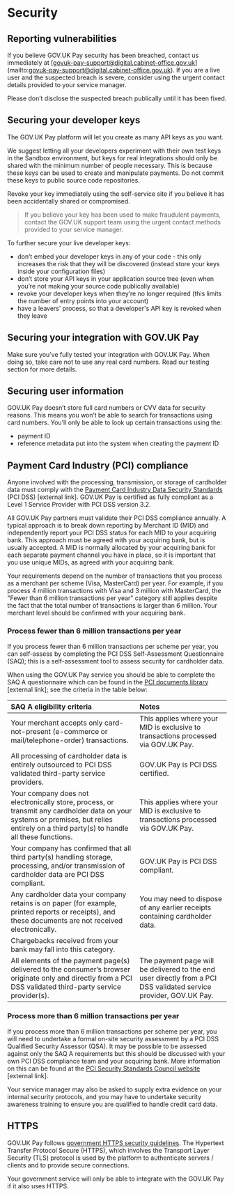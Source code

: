 # Security

## Reporting vulnerabilities

If you believe GOV.UK Pay security has been breached, contact us immediately at [govuk-pay-support@digital.cabinet-office.gov.uk] (mailto:govuk-pay-support@digital.cabinet-office.gov.uk). If you are a live user and the suspected breach is severe, consider using the urgent contact details provided to your service manager.

Please don’t disclose the suspected breach publically until it has been fixed.

## Securing your developer keys

The GOV.UK Pay platform will let you create as many API keys as you want.

We suggest letting all your developers experiment with their own test keys in the Sandbox environment, but keys for real integrations should only be shared with the minimum number of people necessary. This is because these keys can be used to create and manipulate payments. Do not commit these keys to public source code repositories.

Revoke your key immediately using the self-service site if you believe it has been accidentally shared or compromised.

> If you believe your key has been used to make fraudulent payments, contact the GOV.UK support team using the urgent contact methods provided to your service manager.


To further secure your live developer keys:

 - don’t embed your developer keys in any of your code - this only increases the risk that they will be discovered (instead store your keys inside your configuration files)
 - don’t store your API keys in your application source tree (even when you’re not making your source code publically available)
 - revoke your developer keys when they’re no longer required (this limits the number of entry points into your account)
 - have a leavers’ process, so that a developer's API key is revoked when they leave

## Securing your integration with GOV.UK Pay

Make sure you’ve fully tested your integration with GOV.UK Pay. When doing so, take care not to use any real card numbers. Read our testing section for more details.

## Securing user information

GOV.UK Pay doesn’t store full card numbers or CVV data for security reasons. This means you won’t be able to search for transactions using card numbers. You’ll only be able to look up certain transactions using the:

 - payment ID
 - reference metadata put into the system when creating the payment ID

## Payment Card Industry (PCI) compliance

Anyone involved with the processing, transmission, or storage of cardholder data must comply with the [Payment Card Industry Data Security Standards](https://www.pcisecuritystandards.org/) (PCI DSS) [external link]. GOV.UK Pay is certified as fully compliant as a Level 1 Service Provider with PCI DSS version 3.2.

All GOV.UK Pay partners must validate their PCI DSS compliance annually. A typical approach is to break down reporting by Merchant ID (MID) and independently report your PCI DSS status for each MID to your acquiring bank. This approach must be agreed with your acquiring bank, but is usually accepted. A MID is normally allocated by your acquiring bank for each separate payment channel you have in place, so it is important that you use unique MIDs, as agreed with your acquiring bank.

Your requirements depend on the number of transactions that you process as a merchant per scheme (Visa, MasterCard) per year. For example, if you process 4 million transactions with Visa and 3 million with MasterCard, the "Fewer than 6 million transactions per year" category still applies despite the fact that the total number of transactions is larger than 6 million. Your merchant level should be confirmed with your acquiring bank.

### Process fewer than 6 million transactions per year

If you process fewer than 6 million transactions per scheme per year, you can self-assess by completing the PCI DSS Self-Assessment Questionnaire (SAQ); this is a self-assessment tool to assess security for cardholder data. 

When using the GOV.UK Pay service you should be able to complete the SAQ A questionnaire which can be found in the [PCI documents library](https://www.pcisecuritystandards.org/document_library) [external link]; see the criteria in the table below:

| SAQ A eligibility criteria | Notes |
| :---- | :---- |
| Your merchant accepts only card-not-present (e-commerce or mail/telephone-order) transactions. | This applies where your MID is exclusive to transactions processed via GOV.UK Pay. | 
| All processing of cardholder data is entirely outsourced to PCI DSS validated third-party service providers. | GOV.UK Pay is PCI DSS certified. |
| Your company does not electronically store, process, or transmit any cardholder data on your systems or premises, but relies entirely on a third party(s) to handle all these functions. | This applies where your MID is exclusive to transactions processed via GOV.UK Pay. |
| Your company has confirmed that all third party(s) handling storage, processing, and/or transmission of cardholder data are PCI DSS compliant. | GOV.UK Pay is PCI DSS compliant. |
| Any cardholder data your company retains is on paper (for example, printed reports or receipts), and these documents are not received electronically. | You may need to dispose of any earlier receipts containing cardholder data. 
Chargebacks received from your bank may fall into this category. |
| All elements of the payment page(s) delivered to the consumer’s browser originate only and directly from a PCI DSS validated third-party service provider(s). | The payment page will be delivered to the end user directly from a PCI DSS validated service provider, GOV.UK Pay. |

### Process more than 6 million transactions per year

If you process more than 6 million transactions per scheme per year, you will need to undertake a formal on-site security assessment by a PCI DSS Qualified Security Assessor (QSA). It may be possible to be assessed against only the SAQ A requirements but this should be discussed with your own PCI DSS compliance team and your acquiring bank. More information on this can be found at the [PCI Security Standards Council website](https://www.pcisecuritystandards.org) [external link].

Your service manager may also be asked to supply extra evidence on your internal security protocols, and you may have to undertake security awareness training to ensure you are qualified to handle credit card data.


## HTTPS

GOV.UK Pay follows [government HTTPS security guidelines](https://www.gov.uk/service-manual/domain-names/https.html). The Hypertext Transfer Protocol Secure (HTTPS), which involves the Transport Layer Security  (TLS) protocol is used by the platform to authenticate servers / clients and to provide secure connections.

Your government service will only be able to integrate with the GOV.UK Pay if it also uses HTTPS.
